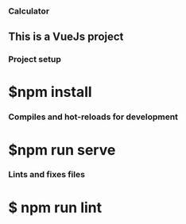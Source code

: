 ### Calculator
 ## This is a VueJs project

### Project setup
# $npm install

### Compiles and hot-reloads for development
# $npm run serve

### Lints and fixes files
# $ npm run lint
